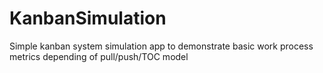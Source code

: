 # KanbanSimulation
Simple kanban system simulation app to demonstrate basic work process metrics depending of pull/push/TOC model


